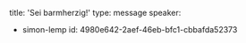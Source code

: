 title: 'Sei barmherzig!'
type: message
speaker:
  - simon-lemp
id: 4980e642-2aef-46eb-bfc1-cbbafda52373
